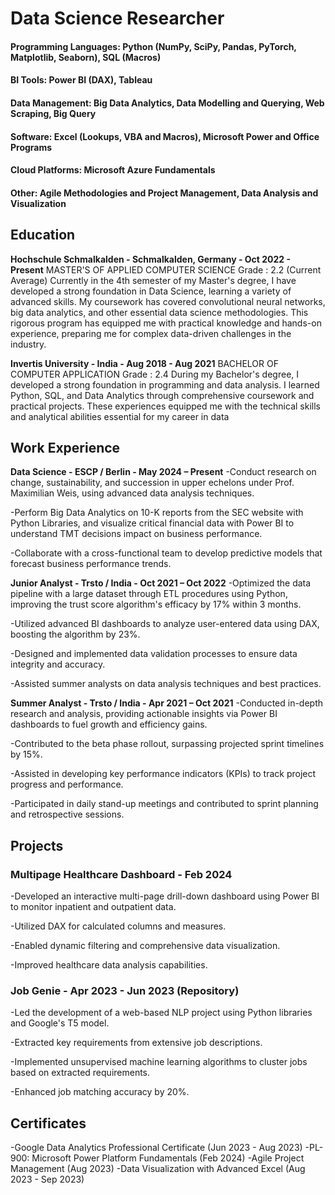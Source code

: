 # Data Science Researcher

#### Programming Languages: Python (NumPy, SciPy, Pandas, PyTorch, Matplotlib, Seaborn), SQL (Macros)
#### BI Tools: Power BI (DAX), Tableau
#### Data Management: Big Data Analytics, Data Modelling and Querying, Web Scraping, Big Query
#### Software: Excel (Lookups, VBA and Macros), Microsoft Power and Office Programs
#### Cloud Platforms: Microsoft Azure Fundamentals
#### Other: Agile Methodologies and Project Management, Data Analysis and Visualization

## Education
**Hochschule Schmalkalden - Schmalkalden, Germany - Oct 2022 - Present**
MASTER'S OF APPLIED COMPUTER SCIENCE Grade : 2.2 (Current Average)
Currently in the 4th semester of my Master's degree, I have developed a strong foundation in Data Science, learning a variety of advanced skills. My coursework has covered convolutional neural networks, big data analytics, and other essential data science methodologies. This rigorous program has equipped me with practical knowledge and hands-on experience, preparing me for complex data-driven challenges in the industry.

**Invertis University - India - Aug 2018 - Aug 2021**
BACHELOR OF COMPUTER APPLICATION Grade : 2.4
During my Bachelor's degree, I developed a strong foundation in programming and data analysis. I learned Python, SQL, and Data Analytics through comprehensive coursework and practical projects. These experiences equipped me with the technical skills and analytical abilities essential for my career in data 

## Work Experience
**Data Science - ESCP / Berlin - May 2024 – Present**
-Conduct research on change, sustainability, and succession in upper echelons under Prof. Maximilian Weis, using advanced data analysis techniques.

-Perform Big Data Analytics on 10-K reports from the SEC website with Python Libraries, and visualize critical financial data with Power BI to understand TMT decisions impact on business performance.

-Collaborate with a cross-functional team to develop predictive models that forecast business performance trends.

**Junior Analyst - Trsto / India - Oct 2021 – Oct 2022**
-Optimized the data pipeline with a large dataset through ETL procedures using Python, improving the trust score algorithm's efficacy by 17% within 3 months.

-Utilized advanced BI dashboards to analyze user-entered data using DAX, boosting the algorithm by 23%.

-Designed and implemented data validation processes to ensure data integrity and accuracy.

-Assisted summer analysts on data analysis techniques and best practices.

**Summer Analyst - Trsto / India - Apr 2021 – Oct 2021**
-Conducted in-depth research and analysis, providing actionable insights via Power BI dashboards to fuel growth and efficiency gains.

-Contributed to the beta phase rollout, surpassing projected sprint timelines by 15%.

-Assisted in developing key performance indicators (KPIs) to track project progress and performance.

-Participated in daily stand-up meetings and contributed to sprint planning and retrospective sessions.


## Projects
### Multipage Healthcare Dashboard - Feb 2024 
-Developed an interactive multi-page drill-down dashboard using Power BI to monitor inpatient and outpatient data.

-Utilized DAX for calculated columns and measures.

-Enabled dynamic filtering and comprehensive data visualization.

-Improved healthcare data analysis capabilities.

### Job Genie - Apr 2023 - Jun 2023 (Repository)
-Led the development of a web-based NLP project using Python libraries and Google's T5 model.

-Extracted key requirements from extensive job descriptions.

-Implemented unsupervised machine learning algorithms to cluster jobs based on extracted requirements.

-Enhanced job matching accuracy by 20%.


## Certificates
-Google Data Analytics Professional Certificate (Jun 2023 - Aug 2023)
-PL-900: Microsoft Power Platform Fundamentals (Feb 2024)
-Agile Project Management (Aug 2023)
-Data Visualization with Advanced Excel (Aug 2023 - Sep 2023)
